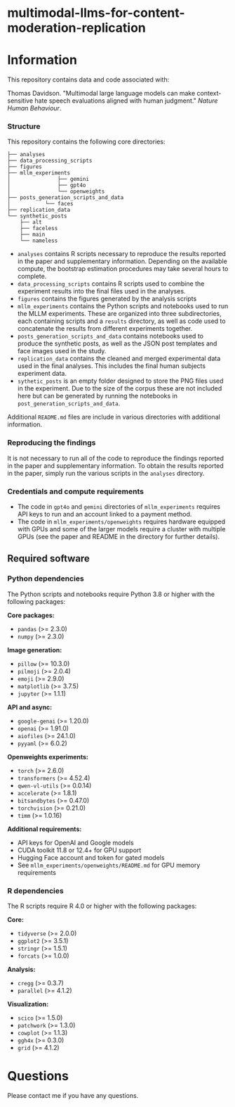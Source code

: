 # multimodal-llms-for-content-moderation-replication

# Information

This repository contains data and code associated with:

Thomas Davidson. "Multimodal large language models can make context-sensitive hate speech evaluations aligned with human judgment." *Nature Human Behaviour*.


### Structure

This repository contains the following core directories:

```
├── analyses
├── data_processing_scripts
├── figures
├── mllm_experiments
│				├── gemini
│			    ├── gpt4o
│               └── openweights
├── posts_generation_scripts_and_data
│			└── faces
├── replication_data
└── synthetic_posts
    ├── alt
    ├── faceless
    ├── main
    └── nameless
```

- `analyses` contains R scripts necessary to reproduce the results reported in the paper and supplementary information. Depending on the available compute, the bootstrap estimation procedures may take several hours to complete.
- `data_processing_scripts` contains R scripts used to combine the experiment results into the final files used in the analyses.
- `figures` contains the figures generated by the analysis scripts
- `mllm_experiments` contains the Python scripts and notebooks used to run the MLLM experiments. These are organized into three subdirectories, each containing scripts and a `results` directory, as well as code used to concatenate the results from different experiments together.
- `posts_generation_scripts_and_data` contains notebooks used to produce the synthetic posts, as well as the JSON post templates and face images used in the study.
- `replication_data` contains the cleaned and merged experimental data used in the final analyses. This includes the final human subjects experiment data.
- `sythetic_posts` is an empty folder designed to store the PNG files used in the experiment. Due to the size of the corpus these are not included here but can be generated by running the notebooks in `post_generation_scripts_and_data`.

Additional `README.md` files are include in various directories with additional information.


### Reproducing the findings

It is not necessary to run all of the code to reproduce the findings reported in the paper and supplementary information. To obtain the results reported in the paper, simply run the various scripts in the `analyses` directory.

### Credentials and compute requirements
- The code in `gpt4o` and `gemini` directories of `mllm_experiments` requires API keys to run and an account linked to a payment method.
- The code in `mllm_experiments/openweights` requires hardware equipped with GPUs and some of the larger models require a cluster with multiple GPUs (see the paper and README in the directory for further details).

## Required software

### Python dependencies

The Python scripts and notebooks require Python 3.8 or higher with the following packages:

**Core packages:**
- `pandas` (>= 2.3.0)
- `numpy` (>= 2.3.0)

**Image generation:**
- `pillow` (>= 10.3.0)
- `pilmoji` (>= 2.0.4)
- `emoji` (>= 2.9.0)
- `matplotlib` (>= 3.7.5)
- `jupyter` (>= 1.1.1)

**API and async:**
- `google-genai` (>= 1.20.0)
- `openai` (>= 1.91.0)
- `aiofiles` (>= 24.1.0)
- `pyyaml` (>= 6.0.2)

**Openweights experiments:**
- `torch` (>= 2.6.0)
- `transformers` (>= 4.52.4)
- `qwen-vl-utils` (>= 0.0.14)
- `accelerate` (>= 1.8.1)
- `bitsandbytes` (>= 0.47.0)
- `torchvision` (>= 0.21.0)
- `timm` (>= 1.0.16)

**Additional requirements:**
- API keys for OpenAI and Google models
- CUDA toolkit 11.8 or 12.4+ for GPU support
- Hugging Face account and token for gated models
- See `mllm_experiments/openweights/README.md` for GPU memory requirements

### R dependencies

The R scripts require R 4.0 or higher with the following packages:

**Core:**
- `tidyverse` (>= 2.0.0)
- `ggplot2` (>= 3.5.1)
- `stringr` (>= 1.5.1)
- `forcats` (>= 1.0.0)

**Analysis:**
- `cregg` (>= 0.3.7)
- `parallel` (>= 4.1.2)

**Visualization:**
- `scico` (>= 1.5.0)
- `patchwork` (>= 1.3.0)
- `cowplot` (>= 1.1.3)
- `ggh4x` (>= 0.3.0)
- `grid` (>= 4.1.2)


# Questions


Please contact me if you have any questions.

